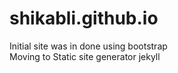 # shikabli.github.io
Initial site was in done using bootstrap  
Moving to Static site generator jekyll

